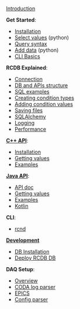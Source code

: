 <!-- docs/_sidebar.md -->
[Introduction](index.md "RCDB: Runs and conditions database")

**Get Started**:  
- [Installation](Installation)  
- [Select values](Select-values) (python)
- [Query syntax](Query-syntax)  
- [Add data](Python-basics) (python)  
- [CLI Basics](rcnd)  

**RCDB Explained**:  
- [Connection](Connection)  
- [DB and APIs structure](DB-and-API-structure)  
- [SQL examples](DB-and-API-structure#sql-queries)  
- [Creating condition types](Creating-condition-types)  
- [Adding condition values](Adding-condition-values)  
- [Saving files](Saving-configuration-files)  
- [SQLAlchemy](SQLAlchemy)  
- [Logging](Logging)  
- [Performance](Performance)  

**[C++ API](Cpp)**:  
- [Installation](Cpp#installation)  
- [Getting values](Cpp#getting-values)  
- [Examples](Cpp#examples)

**[Java API](Java)**:  
- [API doc](Java)  
- [Getting values](Java#getting-values)  
- [Examples](Java#examples)
- [Kotlin](Java#Kotlin)

**CLI**:  
- [rcnd](rcnd)  

**[Development](Development)**
- [DB Installation](Database-Installation)
- [Deploy RCDB DB](Deployment)

**DAQ Setup**:  
- [Overview](DaqOverview)
- [CODA log parser](DaqCodaParser)
- [EPICS](DaqEpics)
- [Config parser](DaqConfigParser)

